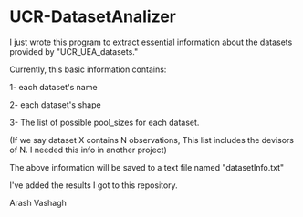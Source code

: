 #  UCR-DatasetAnalizer

I just wrote this program to extract essential information about the datasets provided by "UCR_UEA_datasets."

Currently, this basic information contains:

1- each dataset's name

2- each dataset's shape

3- The list of possible pool_sizes for each dataset. 

(If we say dataset X contains N observations, This list includes the devisors of N. I needed this info in another project)

The above information will be saved to a text file named "datasetInfo.txt"

I've added the results I got to this repository.

Arash Vashagh

